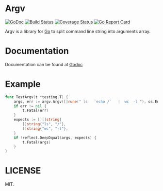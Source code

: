 # Argv

[![GoDoc](https://img.shields.io/badge/godoc-reference-blue.svg?style=flat)](https://godoc.org/github.com/cosiner/argv) 
[![Build Status](https://travis-ci.org/cosiner/argv.svg?branch=master&style=flat)](https://travis-ci.org/cosiner/argv)
[![Coverage Status](https://coveralls.io/repos/github/cosiner/argv/badge.svg?style=flat)](https://coveralls.io/github/cosiner/argv)
[![Go Report Card](https://goreportcard.com/badge/github.com/cosiner/argv?style=flat)](https://goreportcard.com/report/github.com/cosiner/argv)

Argv is a  library for [Go](https://golang.org) to split command line string into arguments array. 

# Documentation
Documentation can be found at [Godoc](https://godoc.org/github.com/cosiner/argv)

# Example
```Go
func TestArgv(t *testing.T) {
	args, err := argv.Argv([]rune(" ls   `echo /`   |  wc  -l "), os.Environ(), argv.Run)
	if err != nil {
	    t.Fatal(err)
	}
	expects := [][]string{
	    []string{"ls", "/"},
	    []string{"wc", "-l"},
	}
	if !reflect.DeepDqual(args, expects) {
	    t.Fatal(args)
	}
}
```

# LICENSE
MIT.
